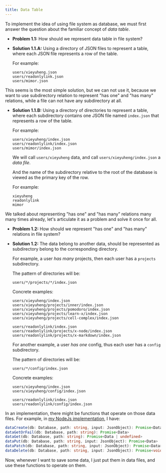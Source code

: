 ```yaml
---
title: Data Table
---
```


To implement the idea of using file system as database,
we must first answer the question about
the familiar concept of _data table_.

- **Problem 1.1:** How should we represent data table in file system?

- **Solution 1.1.A:** Using a directory of JSON files to represent a table,
  where each JSON file represents a row of the table.

  For example:

  ```
  users/xieyuheng.json
  users/readonlylink.json
  users/mimor.json
  ```

This seems is the most simple solution, but we can not use it,
because we want to use subdirectory relation
to represent "has one" and "has many" relations,
while a file can not have any subdirectory at all.

- **Solution 1.1.B:** Using a directory of directories to represent a table,
  where each subdirectory contains one JSON file named `index.json`
  that represents a row of the table.

  For example:

  ```
  users/xieyuheng/index.json
  users/readonlylink/index.json
  users/mimor/index.json
  ```

  We will call `users/xieyuheng` data,
  and call `users/xieyuheng/index.json` a _data file_.

  And the name of the subdirectory relative to the root of the database
  is viewed as the primary key of the row.

  For example:

  ```
  xieyuheng
  readonlylink
  mimor
  ```

We talked about representing "has one" and "has many" relations
many many times already, let's articulate it as a problem
and solve it once for all.

- **Problem 1.2:** How should we represent "has one" and "has many" relations in file system?

- **Solution 1.2:** The data belong to another data,
  should be represented as subdirectory
  belong to the corresponding directory.

  For example, a user _has many_ projects,
  then each user has a `projects` subdirectory.

  The pattern of directories will be:

  ```
  users/*/projects/*/index.json
  ```

  Concrete examples:

  ```
  users/xieyuheng/index.json
  users/xieyuheng/projects/inner/index.json
  users/xieyuheng/projects/pomodoro/index.json
  users/xieyuheng/projects/learn-x/index.json
  users/xieyuheng/projects/cell-complex/index.json

  users/readonlylink/index.json
  users/readonlylink/projects/x-node/index.json
  users/readonlylink/projects/x-markdown/index.json
  ```

  For another example, a user _has one_ config,
  thus each user has a `config` subdirectory.

  The pattern of directories will be:

  ```
  users/*/config/index.json
  ```

  Concrete examples:

  ```
  users/xieyuheng/index.json
  users/xieyuheng/config/index.json

  users/readonlylink/index.json
  users/readonlylink/config/index.json
  ```

In an implementation, there might be functions
that operate on those data files.
For example, in [my NodeJs implementation](github.com/fidb-official/fidb),
I have:

```ts
dataCreate(db: Database, path: string, input: JsonObject): Promise<Data>
dataGetOrFail(db: Database, path: string): Promise<Data>
dataGet(db: Database, path: string): Promise<Data | undefined>
dataPut(db: Database, path: string, input: JsonObject): Promise<Data>
dataPatch(db: Database, path: string, input: JsonObject): Promise<Data>
dataDelete(db: Database, path: string, input: JsonObject): Promise<void>
```

Now, whenever I want to save some data,
I just put them in data files,
and use these functions to operate on them.
